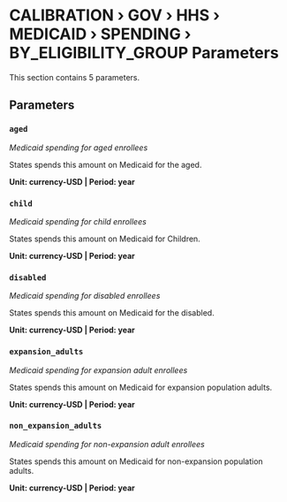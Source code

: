 # CALIBRATION › GOV › HHS › MEDICAID › SPENDING › BY_ELIGIBILITY_GROUP Parameters

This section contains 5 parameters.

## Parameters

### `aged`
*Medicaid spending for aged enrollees*

States spends this amount on Medicaid for the aged.

**Unit: currency-USD | Period: year**


### `child`
*Medicaid spending for child enrollees*

States spends this amount on Medicaid for Children.

**Unit: currency-USD | Period: year**


### `disabled`
*Medicaid spending for disabled enrollees*

States spends this amount on Medicaid for the disabled.

**Unit: currency-USD | Period: year**


### `expansion_adults`
*Medicaid spending for expansion adult enrollees*

States spends this amount on Medicaid for expansion population adults.

**Unit: currency-USD | Period: year**


### `non_expansion_adults`
*Medicaid spending for non-expansion adult enrollees*

States spends this amount on Medicaid for non-expansion population adults.

**Unit: currency-USD | Period: year**

